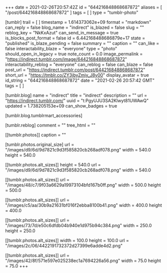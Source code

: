 +++
date = 2021-02-26T20:57:42Z
id = "644216848868687872"
aliases = [ "/post/644216848868687872" ]
tags = [ ]
type = "tumblr-photo"

[tumblr]
trail = [ ]
timestamp = 1.614373062e+09
format = "markdown"
can_reply = false
blog_name = "indirect"
is_blazed = false
slug = ""
reblog_key = "NkKxAzut"
can_send_in_message = true
is_blocks_post_format = false
id = 6.442168488686879e+17
state = "published"
is_blaze_pending = false
summary = ""
caption = ""
can_like = false
interactability_blaze = "everyone"
type = "photo"
should_open_in_legacy = true
note_count = 0.0
image_permalink = "https://indirect.tumblr.com/image/644216848868687872"
interactability_reblog = "everyone"
can_reblog = false
can_blaze = false
post_url = "https://indirect.tumblr.com/post/644216848868687872"
short_url = "https://tmblr.co/ZY3jbyZmjy_J8y00"
display_avatar = true
id_string = "644216848868687872"
date = "2021-02-26 20:57:42 GMT"
tags = [ ]

[tumblr.blog]
name = "indirect"
title = "indirect"
description = ""
url = "https://indirect.tumblr.com/"
uuid = "t:PgyUJU3SA2Klwyt81UWAwQ"
updated = 1.738205153e+09
can_show_badges = true

[tumblr.blog.tumblrmart_accessories]

[tumblr.reblog]
comment = ""
tree_html = ""

[[tumblr.photos]]
caption = ""

[tumblr.photos.original_size]
url = "/images/d9/6d/9d7821c9d3f585820cb268adf078.png"
width = 540.0
height = 540.0

[[tumblr.photos.alt_sizes]]
height = 540.0
url = "/images/d9/6d/9d7821c9d3f585820cb268adf078.png"
width = 540.0

[[tumblr.photos.alt_sizes]]
url = "/images/48/c7/9f03a6629a19973104bfd167b0ff.png"
width = 500.0
height = 500.0

[[tumblr.photos.alt_sizes]]
url = "/images/c5/aa/30b9a21631bf016f2ebba8100b41.png"
width = 400.0
height = 400.0

[[tumblr.photos.alt_sizes]]
url = "/images/73/7d/e50c6dfdb04b940e1d975b94c384.png"
width = 250.0
height = 250.0

[[tumblr.photos.alt_sizes]]
width = 100.0
height = 100.0
url = "/images/2c/06/4422191732372d27399e6adde4d2.png"

[[tumblr.photos.alt_sizes]]
url = "/images/42/8f/571e597e025238ec1a7694226a56.png"
width = 75.0
height = 75.0
+++
